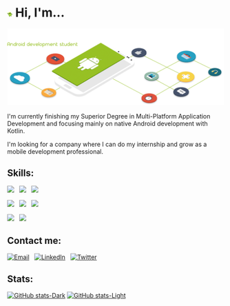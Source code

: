 <!-- <h1 align="left"> Hi 🙋‍♂️, I'm Marc Hernández 👨‍💻</h1> -->

<!-- <h3 align="left"><ins>Superior Degree in Multi-Platform Application Development student</ins></h3> -->

<!-- <h1 align="left"> Hi 🙋‍♂️, I'm...</h1> -->

<h1 align="left"><img src="https://github.com/marchdz/marchdz/blob/main/hi_android_robot.png" alt="Robot waving hand" width="2.4%" height="2.4%"/> Hi, I'm...</h1>


![](https://github.com/marchdz/marchdz/blob/main/header_github_transparent_left.png)

I'm currently finishing my Superior Degree in Multi-Platform Application Development and focusing mainly on native Android development with Kotlin.

I'm looking for a company where I can do my internship and grow as a mobile development professional.

## Skills:
<div>
<img src="https://img.shields.io/badge/-Android-333333?style=plastic&logo=android" height="22" />
&nbsp;
<img src="https://img.shields.io/badge/-Android%20Studio-333333?style=plastic&logo=android-studio" height="22" />
&nbsp;
<img src="https://img.shields.io/badge/-Kotlin-333333?style=plastic&logo=kotlin" height="22" />
</div>
<p></p>
<div>
<img src="https://img.shields.io/badge/-Firebase-333333?style=plastic&logo=firebase" height="22" />
&nbsp;
<img src="https://img.shields.io/badge/-MySQL-333333?style=plastic&logo=mysql" height="22" />
&nbsp;
<img src="https://img.shields.io/badge/-SQLite-333333?style=plastic&logo=sqlite" height="22" />
&nbsp;
</div>
<p></p>
<div>
<img src="https://img.shields.io/badge/-Java-333333?style=plastic&logo=java" height="22" />
&nbsp;
<img src="https://img.shields.io/badge/-Python-333333?style=plastic&logo=python" height="22" />
</div>

## Contact me:

<p align="left">
<a href="mailto:marc.hernandez.dev@gmail.com"><img alt="Email" src="https://img.shields.io/badge/Email-marc.hernandez.dev@gmail.com-informational?style=plastic&logo=gmail" height="21"></a>
&nbsp;
<a href="https://www.linkedin.com/in/marc-hernandez-armengod/"><img alt="LinkedIn" src="https://img.shields.io/badge/LinkedIn-Marc%20Hernández%20Armengod-informational?style=plastic&logo=linkedin" height="21"></a>
&nbsp;
<a href="https://twitter.com/marchernandez83/"><img alt="Twitter" src="https://img.shields.io/badge/Twitter-@marchernandez83-informational?style=plastic&logo=twitter" height="21"></a>
</p>

## Stats:
 [![GitHub stats-Dark](https://github-readme-stats.vercel.app/api?username=marchdz&show_icons=true&theme=github_dark_dimmed&rank_icon=github&hide=stars#gh-dark-mode-only)](https://github.com/marchdz/github-readme-stats#gh-dark-mode-only)
[![GitHub stats-Light](https://github-readme-stats.vercel.app/api?username=marchdz&show_icons=true&theme=default&rank_icon=github&hide=stars#gh-light-mode-only)](https://github.com/marchdz/github-readme-stats#gh-light-mode-only)

